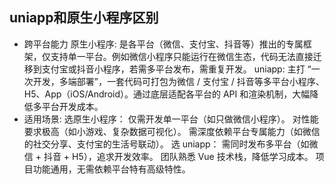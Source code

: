 ## uniapp和原生小程序区别
- 跨平台能力
原生小程序:
是各平台（微信、支付宝、抖音等）推出的专属框架，仅支持单一平台。例如微信小程序只能运行在微信生态，代码无法直接迁移到支付宝或抖音小程序，若需多平台发布，需重复开发。
uniapp:
主打 “一次开发，多端部署”，一套代码可打包为微信 / 支付宝 / 抖音等多平台小程序、H5、App（iOS/Android）。通过底层适配各平台的 API 和渲染机制，大幅降低多平台开发成本。
- 适用场景:
选原生小程序：
仅需开发单一平台（如只做微信小程序）。
对性能要求极高（如小游戏、复杂数据可视化）。
需深度依赖平台专属能力（如微信的社交分享、支付宝的生活号联动）。
选 uniapp：
需同时发布多平台（如微信 + 抖音 + H5），追求开发效率。
团队熟悉 Vue 技术栈，降低学习成本。
项目功能通用，无需依赖平台特有高级特性。

## 